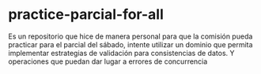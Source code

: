 # practice-parcial-for-all
Es un repositorio que hice de manera personal para que la comisión pueda practicar para el parcial del sábado, intente utilizar un dominio que permita implementar estrategias de validación para consistencias de datos.  Y operaciones que puedan dar lugar a errores de concurrencia
